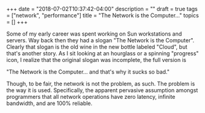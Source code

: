 +++
date = "2018-07-02T10:37:42-04:00"
description = ""
draft = true
tags = ["network", "performance"]
title = "The Network is the Computer..."
topics = []
+++

Some of my early career was spent working on Sun workstations and
servers.  Way back then they had a slogan "The Network is the
Computer".  Clearly that slogan is the old wine in the new bottle
labeled "Cloud", but that's another story.  As I sit looking at an
hourglass or a spinning "progress" icon, I realize that the original
slogan was incomplete, the full version is

"The Network is the Computer... and that's why it sucks so bad."

Though, to be fair, the network is not the problem, as such.  The
problem is the way it is used.  Specifically, the apparent pervasive
assumption amongst programmers that all network operations have zero
latency, infinite bandwidth, and are 100% reliable.
